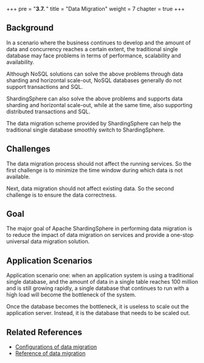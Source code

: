 +++
pre = "<b>3.7. </b>"
title = "Data Migration"
weight = 7
chapter = true
+++

## Background

In a scenario where the business continues to develop and the amount of data and concurrency reaches a certain extent, the traditional single database may face problems in terms of performance, scalability and availability.

Although NoSQL solutions can solve the above problems through data sharding and horizontal scale-out, NoSQL databases generally do not support transactions and SQL.

ShardingSphere can also solve the above problems and supports data sharding and horizontal scale-out, while at the same time, also supporting distributed transactions and SQL.

The data migration scheme provided by ShardingSphere can help the traditional single database smoothly switch to ShardingSphere.

## Challenges

The data migration process should not affect the running services. So the first challenge is to minimize the time window during which data is not available.

Next, data migration should not affect existing data. So the second challenge is to ensure the data correctness.

## Goal

The major goal of Apache ShardingSphere in performing data migration is to reduce the impact of data migration on services and provide a one-stop universal data migration solution.

## Application Scenarios

Application scenario one: when an application system is using a traditional single database, and the amount of data in a single table reaches 100 million and is still growing rapidly, a single database that continues to run with a high load will become the bottleneck of the system. 

Once the database becomes the bottleneck, it is useless to scale out the application server. Instead, it is the database that needs to be scaled out. 

## Related References

- [Configurations of data migration ](/en/user-manual/shardingsphere-proxy/migration/)
- [Reference of data migration](/en/reference/migration/)